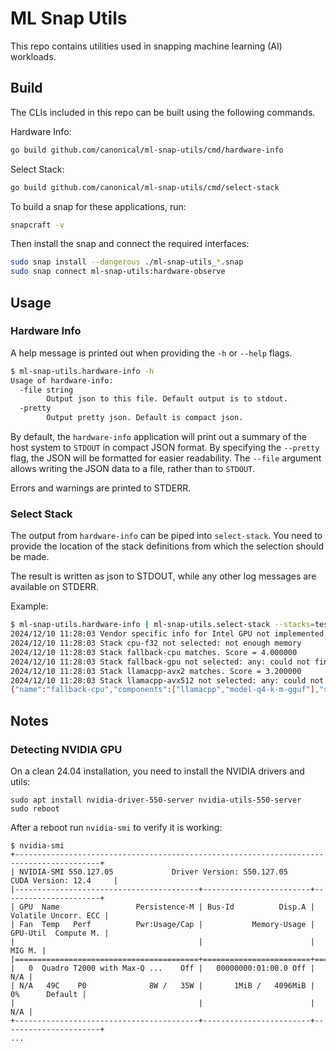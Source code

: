 # ML Snap Utils

This repo contains utilities used in snapping machine learning (AI) workloads.

## Build

The CLIs included in this repo can be built using the following commands.

Hardware Info:

```bash
go build github.com/canonical/ml-snap-utils/cmd/hardware-info
```

Select Stack:

```bash
go build github.com/canonical/ml-snap-utils/cmd/select-stack
```

To build a snap for these applications, run:

```bash
snapcraft -v
```

Then install the snap and connect the required interfaces:

```bash
sudo snap install --dangerous ./ml-snap-utils_*.snap
sudo snap connect ml-snap-utils:hardware-observe 
```

## Usage

### Hardware Info

A help message is printed out when providing the `-h` or `--help` flags.

```bash
$ ml-snap-utils.hardware-info -h
Usage of hardware-info:
  -file string
        Output json to this file. Default output is to stdout.
  -pretty
        Output pretty json. Default is compact json.
```

By default, the `hardware-info` application will print out a summary of the host system to `STDOUT` in compact JSON
format.
By specifying the `--pretty` flag, the JSON will be formatted for easier readability.
The `--file` argument allows writing the JSON data to a file, rather than to `STDOUT`.

Errors and warnings are printed to STDERR.

### Select Stack

The output from `hardware-info` can be piped into `select-stack`.
You need to provide the location of the stack definitions from which the selection should be made.

The result is written as json to STDOUT, while any other log messages are available on STDERR.

Example:

```bash
$ ml-snap-utils.hardware-info | ml-snap-utils.select-stack --stacks=test_data/stacks/
2024/12/10 11:28:03 Vendor specific info for Intel GPU not implemented
2024/12/10 11:28:03 Stack cpu-f32 not selected: not enough memory
2024/12/10 11:28:03 Stack fallback-cpu matches. Score = 4.000000
2024/12/10 11:28:03 Stack fallback-gpu not selected: any: could not find a required device
2024/12/10 11:28:03 Stack llamacpp-avx2 matches. Score = 3.200000
2024/12/10 11:28:03 Stack llamacpp-avx512 not selected: any: could not find a required device
{"name":"fallback-cpu","components":["llamacpp","model-q4-k-m-gguf"],"score":4}
```

## Notes

### Detecting NVIDIA GPU

On a clean 24.04 installation, you need to install the NVIDIA drivers and utils:

```
sudo apt install nvidia-driver-550-server nvidia-utils-550-server
sudo reboot
```

After a reboot run `nvidia-smi` to verify it is working:

```
$ nvidia-smi    
+-----------------------------------------------------------------------------------------+
| NVIDIA-SMI 550.127.05             Driver Version: 550.127.05     CUDA Version: 12.4     |
|-----------------------------------------+------------------------+----------------------+
| GPU  Name                 Persistence-M | Bus-Id          Disp.A | Volatile Uncorr. ECC |
| Fan  Temp   Perf          Pwr:Usage/Cap |           Memory-Usage | GPU-Util  Compute M. |
|                                         |                        |               MIG M. |
|=========================================+========================+======================|
|   0  Quadro T2000 with Max-Q ...    Off |   00000000:01:00.0 Off |                  N/A |
| N/A   49C    P0              8W /   35W |       1MiB /   4096MiB |      0%      Default |
|                                         |                        |                  N/A |
+-----------------------------------------+------------------------+----------------------+
...
```
